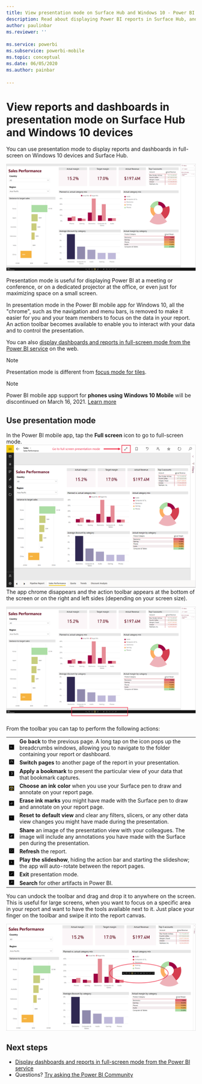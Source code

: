 ```yaml
---
title: View presentation mode on Surface Hub and Windows 10 - Power BI
description: Read about displaying Power BI reports in Surface Hub, and displaying Power BI dashboards, reports, and tiles in full-screen mode on Windows 10 devices.
author: paulinbar
ms.reviewer: ''

ms.service: powerbi
ms.subservice: powerbi-mobile
ms.topic: conceptual
ms.date: 06/05/2020
ms.author: painbar

---
```

# View reports and dashboards in presentation mode on Surface Hub and Windows 10 devices
You can use presentation mode to display reports and dashboards in full-screen on Windows 10 devices and Surface Hub. 

![Report in full-screen mode](./media/mobile-windows-10-app-presentation-mode/power-bi-presentation-mode-2.png)

Presentation mode is useful for displaying Power BI at a meeting or conference, or on a dedicated projector at the office, or even just for maximizing space on a small screen. 

In presentation mode in the Power BI mobile app for Windows 10, all the "chrome", such as the navigation and menu bars, is removed to make it easier for you and your team members to focus on the data in your report. An action toolbar becomes available to enable you to interact with your data and to control the presentation.

You can also [display dashboards and reports in full-screen mode from the Power BI service](../end-user-focus.md) on the web.

> [!NOTE]
> Presentation mode is different from [focus mode for tiles](mobile-tiles-in-the-mobile-apps.md).

>[!NOTE]
>Power BI mobile app support for **phones using Windows 10 Mobile** will be discontinued on March 16, 2021. [Learn more](https://go.microsoft.com/fwlink/?linkid=2121400)

## Use presentation mode
In the Power BI mobile app, tap the **Full screen** icon to go to full-screen mode.
![Full screen icon](././media/mobile-windows-10-app-presentation-mode/power-bi-full-screen-icon.png)
The app chrome disappears and the action toolbar appears at the bottom of the screen or on the right and left sides (depending on your screen size).

![Report in full-screen mode with side toolbars](./media/mobile-windows-10-app-presentation-mode/power-bi-presentation-mode-toolbar.png)

From the toolbar you can tap to perform the following actions:


|||
|-|-|
|![back icon](./media/mobile-windows-10-app-presentation-mode/power-bi-windows-10-presentation-back-icon.png)|**Go back** to the previous page. A long tap on the icon pops up the breadcrumbs windows, allowing you to navigate to the folder containing your report or dashboard.|
|![Pagination icon](./media/mobile-windows-10-app-presentation-mode/power-bi-windows-10-presentation-pages-icon.png)|**Switch pages** to another page of the report in your presentation.|
|![Bookmarks icon](./media/mobile-windows-10-app-presentation-mode/power-bi-windows-10-presentation-bookmarks-icon.png)|**Apply a bookmark** to present the particular view of your data that that bookmark captures.|
|![Ink icon](./media/mobile-windows-10-app-presentation-mode/power-bi-windows-10-presentation-ink-icon.png)|**Choose an ink color** when you use your Surface pen to draw and annotate on your report page.|
|![Eraser icon](./media/mobile-windows-10-app-presentation-mode/power-bi-windows-10-presentation-eraser-icon.png)|**Erase ink marks** you might have made with the Surface pen to draw and annotate on your report page.          |
|![Reset icon](./media/mobile-windows-10-app-presentation-mode/power-bi-windows-10-presentation-reset-icon.png)|**Reset to default view** and clear any filters, slicers, or any other data view changes you might have made during the presentation.|
|![Share icon](./media/mobile-windows-10-app-presentation-mode/power-bi-windows-10-share-icon.png)|**Share** an image of the presentation view with your colleagues. The image will include any annotations you have made with the Surface pen during the presentation.|
|![Refresh icon](./media/mobile-windows-10-app-presentation-mode/power-bi-windows-10-presentation-refresh-icon.png)|**Refresh** the report.|
|![Play icon](./media/mobile-windows-10-app-presentation-mode/power-bi-windows-10-presentation-play-icon.png)|**Play the slideshow**, hiding the action bar and starting the slideshow; the app will auto-rotate between the report pages.|
|![Exit full-screen mode](./media/mobile-windows-10-app-presentation-mode/power-bi-windows-10-exit-full-screen-icon.png)|**Exit** presentation mode.|
|![Search icon](./media/mobile-windows-10-app-presentation-mode/power-bi-windows-10-presentation-search-icon.png)|**Search** for other artifacts in Power BI.|

You can undock the toolbar and drag and drop it to anywhere on the screen. This is useful for large screens, when you want to focus on a specific area in your report and want to have the tools available next to it. Just place your finger on the toolbar and swipe it into the report canvas.

![Report in presentation mode and undocked toolbar](./media/mobile-windows-10-app-presentation-mode/power-bi-windows-10-presentation-drag-toolbar-2.png)

## Next steps
* [Display dashboards and reports in full-screen mode from the Power BI service](../end-user-focus.md)
* Questions? [Try asking the Power BI Community](https://community.powerbi.com/)

